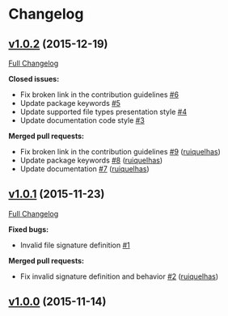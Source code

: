 # Changelog

## [v1.0.2](https://github.com/ruiquelhas/magik/tree/v1.0.2) (2015-12-19)
[Full Changelog](https://github.com/ruiquelhas/magik/compare/v1.0.1...v1.0.2)

**Closed issues:**

- Fix broken link in the contribution guidelines [\#6](https://github.com/ruiquelhas/magik/issues/6)
- Update package keywords [\#5](https://github.com/ruiquelhas/magik/issues/5)
- Update supported file types presentation style [\#4](https://github.com/ruiquelhas/magik/issues/4)
- Update documentation code style  [\#3](https://github.com/ruiquelhas/magik/issues/3)

**Merged pull requests:**

- Fix broken link in the contribution guidelines [\#9](https://github.com/ruiquelhas/magik/pull/9) ([ruiquelhas](https://github.com/ruiquelhas))
- Update package keywords [\#8](https://github.com/ruiquelhas/magik/pull/8) ([ruiquelhas](https://github.com/ruiquelhas))
- Update documentation [\#7](https://github.com/ruiquelhas/magik/pull/7) ([ruiquelhas](https://github.com/ruiquelhas))

## [v1.0.1](https://github.com/ruiquelhas/magik/tree/v1.0.1) (2015-11-23)
[Full Changelog](https://github.com/ruiquelhas/magik/compare/v1.0.0...v1.0.1)

**Fixed bugs:**

- Invalid file signature definition [\#1](https://github.com/ruiquelhas/magik/issues/1)

**Merged pull requests:**

- Fix invalid signature definition and behavior [\#2](https://github.com/ruiquelhas/magik/pull/2) ([ruiquelhas](https://github.com/ruiquelhas))

## [v1.0.0](https://github.com/ruiquelhas/magik/tree/v1.0.0) (2015-11-14)
